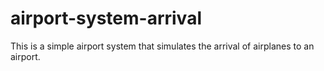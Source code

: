 # airport-system-arrival
This is a simple airport system that simulates the arrival of airplanes to an airport. 
